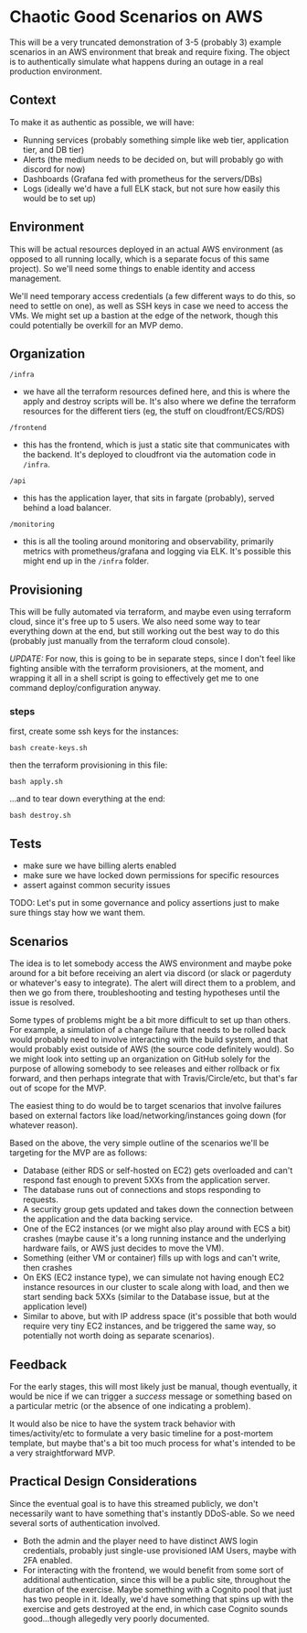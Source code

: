 # Chaotic Good Scenarios on AWS

This will be a very truncated demonstration of 3-5 (probably 3) example scenarios in an AWS environment that break and require fixing. The object is to authentically simulate what happens during an outage in a real production environment.

## Context

To make it as authentic as possible, we will have:

-   Running services (probably something simple like web tier, application tier, and DB tier)
-   Alerts (the medium needs to be decided on, but will probably go with discord for now)
-   Dashboards (Grafana fed with prometheus for the servers/DBs)
-   Logs (ideally we'd have a full ELK stack, but not sure how easily this would be to set up)

## Environment

This will be actual resources deployed in an actual AWS environment (as opposed to all running locally, which is a separate focus of this same project). So we'll need some things to enable identity and access management.

We'll need temporary access credentials (a few different ways to do this, so need to settle on one), as well as SSH keys in case we need to access the VMs. We might set up a bastion at the edge of the network, though this could potentially be overkill for an MVP demo.

## Organization

`/infra`

-   we have all the terraform resources defined here, and this is where the apply and destroy scripts will be. It's also where we define the terraform resources for the different tiers (eg, the stuff on cloudfront/ECS/RDS)

`/frontend`

-   this has the frontend, which is just a static site that communicates with the backend. It's deployed to cloudfront via the automation code in `/infra`.

`/api`

-   this has the application layer, that sits in fargate (probably), served behind a load balancer.

`/monitoring`

-   this is all the tooling around monitoring and observability, primarily metrics with prometheus/grafana and logging via ELK. It's possible this might end up in the `/infra` folder.

## Provisioning

This will be fully automated via terraform, and maybe even using terraform cloud, since it's free up to 5 users. We also need some way to tear everything down at the end, but still working out the best way to do this (probably just manually from the terraform cloud console).

_UPDATE:_ For now, this is going to be in separate steps, since I don't feel like fighting ansible with the terraform provisioners, at the moment, and wrapping it all in a shell script is going to effectively get me to one command deploy/configuration anyway.

### steps

first, create some ssh keys for the instances:

```
bash create-keys.sh
```

then the terraform provisioning in this file:

```
bash apply.sh
```

...and to tear down everything at the end:

```
bash destroy.sh
```

## Tests

-   make sure we have billing alerts enabled
-   make sure we have locked down permissions for specific resources
-   assert against common security issues

TODO: Let's put in some governance and policy assertions just to make sure things stay how we want them.

## Scenarios

The idea is to let somebody access the AWS environment and maybe poke around for a bit before receiving an alert via discord (or slack or pagerduty or whatever's easy to integrate). The alert will direct them to a problem, and then we go from there, troubleshooting and testing hypotheses until the issue is resolved.

Some types of problems might be a bit more difficult to set up than others. For example, a simulation of a change failure that needs to be rolled back would probably need to involve interacting with the build system, and that would probably exist outside of AWS (the source code definitely would). So we might look into setting up an organization on GitHub solely for the purpose of allowing somebody to see releases and either rollback or fix forward, and then perhaps integrate that with Travis/Circle/etc, but that's far out of scope for the MVP.

The easiest thing to do would be to target scenarios that involve failures based on external factors like load/networking/instances going down (for whatever reason).

Based on the above, the very simple outline of the scenarios we'll be targeting for the MVP are as follows:

-   Database (either RDS or self-hosted on EC2) gets overloaded and can't respond fast enough to prevent 5XXs from the application server.
-   The database runs out of connections and stops responding to requests.
-   A security group gets updated and takes down the connection between the application and the data backing service.
-   One of the EC2 instances (or we might also play around with ECS a bit) crashes (maybe cause it's a long running instance and the underlying hardware fails, or AWS just decides to move the VM).
-   Something (either VM or container) fills up with logs and can't write, then crashes
-   On EKS (EC2 instance type), we can simulate not having enough EC2 instance resources in our cluster to scale along with load, and then we start sending back 5XXs (similar to the Database issue, but at the application level)
-   Similar to above, but with IP address space (it's possible that both would require very tiny EC2 instances, and be triggered the same way, so potentially not worth doing as separate scenarios).

## Feedback

For the early stages, this will most likely just be manual, though eventually, it would be nice if we can trigger a _success_ message or something based on a particular metric (or the absence of one indicating a problem).

It would also be nice to have the system track behavior with times/activity/etc to formulate a very basic timeline for a post-mortem template, but maybe that's a bit too much process for what's intended to be a very straightforward MVP.

## Practical Design Considerations

Since the eventual goal is to have this streamed publicly, we don't necessarily want to have something that's instantly DDoS-able. So we need several sorts of authentication involved.

-   Both the admin and the player need to have distinct AWS login credentials, probably just single-use provisioned IAM Users, maybe with 2FA enabled.
-   For interacting with the frontend, we would benefit from some sort of additional authentication, since this will be a public site, throughout the duration of the exercise. Maybe something with a Cognito pool that just has two people in it. Ideally, we'd have something that spins up with the exercise and gets destroyed at the end, in which case Cognito sounds good...though allegedly very poorly documented.
